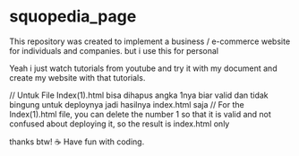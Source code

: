 # squopedia_page
This repository was created to implement a business / e-commerce website for individuals and companies. but i use this for personal

Yeah i just watch tutorials from youtube and try it with my document and create my website with that tutorials.

// Untuk File Index(1).html bisa dihapus angka 1nya biar valid dan tidak bingung untuk deploynya jadi hasilnya index.html saja
// For the Index(1).html file, you can delete the number 1 so that it is valid and not confused about deploying it, so the result is index.html only

thanks btw! ☕ Have fun with coding.
